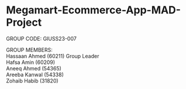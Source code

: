 # Megamart-Ecommerce-App-MAD-Project

GROUP CODE: GIUSS23-007

GROUP MEMBERS:\
Hassaan Ahmed (60211) Group Leader\
Hafsa Amin (60209)\
Aneeq Ahmed (54365)\
Areeba Kanwal (54338)\
Zohaib Habib (31820)

